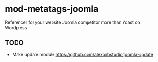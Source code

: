 # mod-metatags-joomla
Referencer for your website Joomla competitor more than Yoast on Wordpress



## TODO

+ Make update module https://github.com/alexonbstudio/joomla-update
